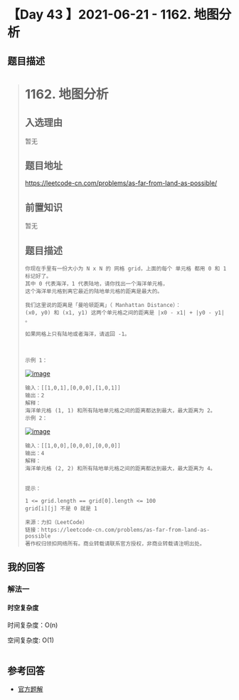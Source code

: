 # 【Day 43 】2021-06-21 - 1162. 地图分析

## 题目描述

> # 1162. 地图分析
>
> ## 入选理由
>
> 暂无
>
> ## 题目地址
>
> https://leetcode-cn.com/problems/as-far-from-land-as-possible/
>
> ## 前置知识
>
> 暂无
>
> ## 题目描述
>
> ```
> 你现在手里有一份大小为 N x N 的 网格 grid，上面的每个 单元格 都用 0 和 1 标记好了。
> 其中 0 代表海洋，1 代表陆地，请你找出一个海洋单元格，
> 这个海洋单元格到离它最近的陆地单元格的距离是最大的。
> 
> 我们这里说的距离是「曼哈顿距离」（ Manhattan Distance）：
> (x0, y0) 和 (x1, y1) 这两个单元格之间的距离是 |x0 - x1| + |y0 - y1| 。
> 
> 如果网格上只有陆地或者海洋，请返回 -1。
> 
>  
> 
> 示例 1：
> ```
>
> [![image](https://user-images.githubusercontent.com/38604634/104737970-e33fbb80-577f-11eb-851e-c1bca0b0ac7c.png)](https://user-images.githubusercontent.com/38604634/104737970-e33fbb80-577f-11eb-851e-c1bca0b0ac7c.png)
>
> ```
> 输入：[[1,0,1],[0,0,0],[1,0,1]]
> 输出：2
> 解释：
> 海洋单元格 (1, 1) 和所有陆地单元格之间的距离都达到最大，最大距离为 2。
> 示例 2：
> ```
>
> [![image](https://user-images.githubusercontent.com/38604634/104738366-65c87b00-5780-11eb-99a1-e2063938fabd.png)](https://user-images.githubusercontent.com/38604634/104738366-65c87b00-5780-11eb-99a1-e2063938fabd.png)
>
> ```
> 输入：[[1,0,0],[0,0,0],[0,0,0]]
> 输出：4
> 解释：
> 海洋单元格 (2, 2) 和所有陆地单元格之间的距离都达到最大，最大距离为 4。
>  
> 
> 提示：
> 
> 1 <= grid.length == grid[0].length <= 100
> grid[i][j] 不是 0 就是 1
> 
> 来源：力扣（LeetCode）
> 链接：https://leetcode-cn.com/problems/as-far-from-land-as-possible
> 著作权归领扣网络所有。商业转载请联系官方授权，非商业转载请注明出处。
> ```

## 我的回答

### 解法一

#### 时空复杂度

时间复杂度：O(n)

空间复杂度: O(1)

```JavaScript

```

## 参考回答

- [官方题解](https://github.com/leetcode-pp/91alg-2/blob/master/solution/advanced/d43.multi-search-lcci.md)

